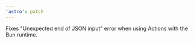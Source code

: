 ```yaml
---
'astro': patch
---
```


Fixes "Unexpected end of JSON input" error when using Actions with the Bun runtime.
